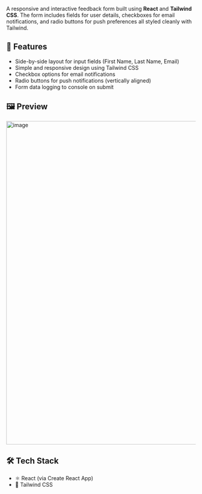 A responsive and interactive feedback form built using **React** and **Tailwind CSS**. The form includes fields for user details, checkboxes for email notifications, and radio buttons for push preferences all styled cleanly with Tailwind.

## 🚀 Features

- Side-by-side layout for input fields (First Name, Last Name, Email)
- Simple and responsive design using Tailwind CSS
- Checkbox options for email notifications
- Radio buttons for push notifications (vertically aligned)
- Form data logging to console on submit

## 🖼️ Preview
<img width="1899" height="859" alt="image" src="https://github.com/user-attachments/assets/ad181636-db3e-41bb-9f56-0adcda0d3ac8" />

## 🛠️ Tech Stack

- ⚛️ React (via Create React App)
- 🎨 Tailwind CSS
